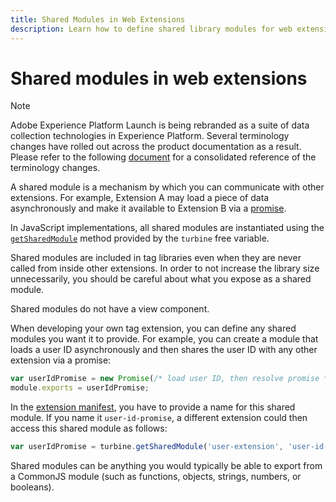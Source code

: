 ```yaml
---
title: Shared Modules in Web Extensions
description: Learn how to define shared library modules for web extensions in Adobe Experience Platform.
---
```

# Shared modules in web extensions

>[!NOTE]
>
>Adobe Experience Platform Launch is being rebranded as a suite of data collection technologies in Experience Platform. Several terminology changes have rolled out across the product documentation as a result. Please refer to the following [document](../../term-updates.md) for a consolidated reference of the terminology changes.

A shared module is a mechanism by which you can communicate with other extensions. For example, Extension A may load a piece of data asynchronously and make it available to Extension B via a [promise](https://developer.mozilla.org/en-US/docs/Web/JavaScript/Reference/Global_Objects/Promise).

In JavaScript implementations, all shared modules are instantiated using the [`getSharedModule`](../turbine.md#shared) method provided by the `turbine` free variable.

Shared modules are included in tag libraries even when they are never called from inside other extensions. In order to not increase the library size unnecessarily, you should be careful about what you expose as a shared module.

Shared modules do not have a view component.

When developing your own tag extension, you can define any shared modules you want it to provide. For example, you can create a module that loads a user ID asynchronously and then shares the user ID with any other extension via a promise:

```javascript
var userIdPromise = new Promise(/* load user ID, then resolve promise */);
module.exports = userIdPromise;
```

In the [extension manifest](../manifest.md), you have to provide a name for this shared module. If you name it `user-id-promise`, a different extension could then access this shared module as follows:

```javascript
var userIdPromise = turbine.getSharedModule('user-extension', 'user-id-promise');
```

Shared modules can be anything you would typically be able to export from a CommonJS module (such as functions, objects, strings, numbers, or booleans).
